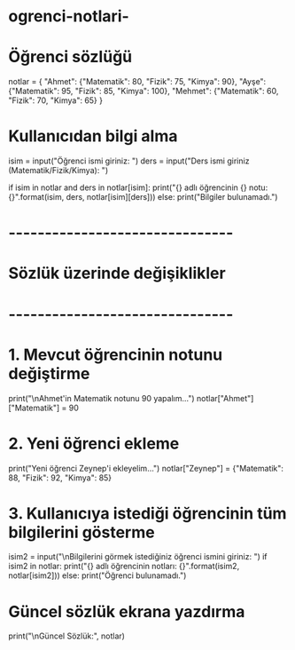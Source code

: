# ogrenci-notlari-
# Öğrenci sözlüğü
notlar = {
    "Ahmet": {"Matematik": 80, "Fizik": 75, "Kimya": 90},
    "Ayşe": {"Matematik": 95, "Fizik": 85, "Kimya": 100},
    "Mehmet": {"Matematik": 60, "Fizik": 70, "Kimya": 65}
}

# Kullanıcıdan bilgi alma
isim = input("Öğrenci ismi giriniz: ")
ders = input("Ders ismi giriniz (Matematik/Fizik/Kimya): ")

if isim in notlar and ders in notlar[isim]:
    print("{} adlı öğrencinin {} notu: {}".format(isim, ders, notlar[isim][ders]))
else:
    print("Bilgiler bulunamadı.")

# -------------------------------
# Sözlük üzerinde değişiklikler
# -------------------------------

# 1. Mevcut öğrencinin notunu değiştirme
print("\nAhmet'in Matematik notunu 90 yapalım...")
notlar["Ahmet"]["Matematik"] = 90

# 2. Yeni öğrenci ekleme
print("Yeni öğrenci Zeynep'i ekleyelim...")
notlar["Zeynep"] = {"Matematik": 88, "Fizik": 92, "Kimya": 85}

# 3. Kullanıcıya istediği öğrencinin tüm bilgilerini gösterme
isim2 = input("\nBilgilerini görmek istediğiniz öğrenci ismini giriniz: ")
if isim2 in notlar:
    print("{} adlı öğrencinin notları: {}".format(isim2, notlar[isim2]))
else:
    print("Öğrenci bulunamadı.")

# Güncel sözlük ekrana yazdırma
print("\nGüncel Sözlük:", notlar)